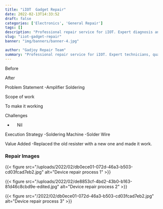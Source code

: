 ```yaml
---
title: "iIOT  Gadget Repair"
date: 2022-02-13T14:33:52
draft: false
categories: ['Electronics', 'General Repair']
tags: []
description: "Professional repair service for iIOT. Expert diagnosis and quality repairs in Bangalore."
slug: "iiot-gadget-repair"
banner: "img/banners/banner-4.jpg"

author: "Gadjoy Repair Team"
summary: "Professional repair service for iIOT. Expert technicians, quality parts, warranty included."
---
```


Before

After

Problem Statement -Amplifier Soldering

Scope of work

To make it working

Challenges

- &nbsp;&nbsp;&nbsp; Nil

Execution Strategy -Soldering Machine -Solder Wire

Value Added -Replaced the old resister with a new one and made it work.

### Repair Images

{{< figure src="/uploads/2022/02/db0ece01-072d-46a3-b503-cd03fcad7eb2.jpg" alt="Device repair process 1" >}}

{{< figure src="/uploads/2022/02/de8853cf-4bd2-43b0-b163-81d46c8cbd9e-edited.jpg" alt="Device repair process 2" >}}

{{< figure src="/2022/02/db0ece01-072d-46a3-b503-cd03fcad7eb2.jpg" alt="Device repair process 3" >}}

